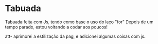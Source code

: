 # Tabuada
Tabuada feita com Js, tendo como base o uso do laço "for"
Depois de um tempo parado, estou voltando a codar aos poucos!

att- aprimorei a estilização da pag, e adicionei algumas coisas com js. 
